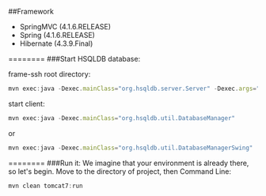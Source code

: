 ##Framework

* SpringMVC (4.1.6.RELEASE)
* Spring (4.1.6.RELEASE)
* Hibernate (4.3.9.Final)

========
###Start HSQLDB database:

frame-ssh root directory:
```javascript
mvn exec:java -Dexec.mainClass="org.hsqldb.server.Server" -Dexec.args="-database.0  file:target/data/test"
```
start client:
```javascript
mvn exec:java -Dexec.mainClass="org.hsqldb.util.DatabaseManager"
```
or
```javascript
mvn exec:java -Dexec.mainClass="org.hsqldb.util.DatabaseManagerSwing"
```

========
###Run it:
We imagine that your environment is already there, so let's begin.
Move to the directory of project, then
Command Line:
```javascript
mvn clean tomcat7:run
```
